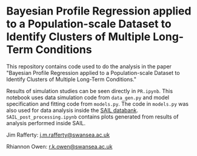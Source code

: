 # Bayesian Profile Regression applied to a Population-scale Dataset to Identify Clusters of Multiple Long-Term Conditions

This repository contains code used to do the analysis in the paper "Bayesian Profile Regression applied to a Population-scale Dataset to Identify Clusters of Multiple Long-Term Conditions."

Results of simulation studies can be seen directly in `PR.ipynb`. This notebook uses data simulation code from `data_gen.py` and model specification and fitting code from `models.py`. The code in `models.py` was also used for data analysis inside the [SAIL databank](https://saildatabank.com/). `SAIL_post_processing.ipynb` contains plots generated from results of analysis performed inside SAIL.

Jim Rafferty: j.m.rafferty@swansea.ac.uk

Rhiannon Owen: r.k.owen@swansea.ac.uk
